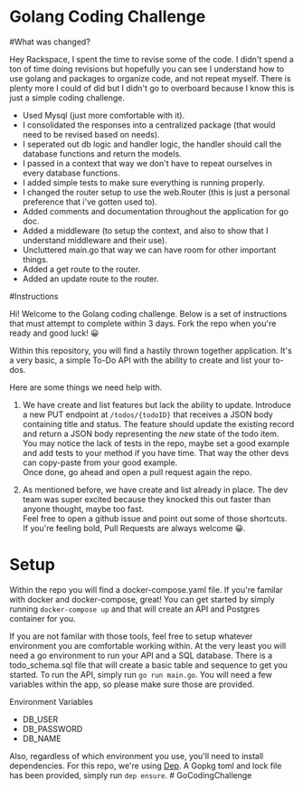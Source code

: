 # Golang Coding Challenge

#What was changed?

Hey Rackspace, I spent the time to revise some of the code. I didn't spend a ton of time doing revisions but hopefully you can see I understand how to use golang and packages to organize code, and not repeat myself. There is plenty more I could of did but I didn't go to overboard because I know this is just a simple coding challenge.

* Used Mysql (just more comfortable with it).
* I consolidated the responses into a centralized package (that would need to be revised based on needs).
* I seperated out db logic and handler logic, the handler should call the database functions and return the models.
* I passed in a context that way we don't have to repeat ourselves in every database functions.
* I added simple tests to make sure everything is running properly.
* I changed the router setup to use the web.Router (this is just a personal preference that i've gotten used to).
* Added comments and documentation throughout the application for go doc.
* Added a middleware (to setup the context, and also to show that I understand middleware and their use).
* Uncluttered main.go that way we can have room for other important things.
* Added a get route to the router.
* Added an update route to the router.




#Instructions

Hi! Welcome to the Golang coding challenge. Below is a set of instructions that must attempt to complete within 3 days. Fork the repo when you're ready and good luck! 😀

Within this repository, you will find a hastily thrown together application. It's a very basic, a simple To-Do API with the ability to create and list your to-dos.

Here are some things we need help with.

1. We have create and list features but lack the ability to update. Introduce a new PUT endpoint at `/todos/{todoID}` that receives a JSON body containing title and status. The feature should update the existing record and return a JSON body representing the _new_ state of the todo item.  
You may notice the lack of tests in the repo, maybe set a good example and add tests to your method if you have time. That way the other devs can copy-paste from your good example.  
Once done, go ahead and open a pull request again the repo.

2. As mentioned before, we have create and list already in place. The dev team was super excited because they knocked this out faster than anyone thought, maybe too fast.  
Feel free to open a github issue and point out some of those shortcuts. If you're feeling bold, Pull Requests are always welcome 😀.

# Setup

Within the repo you will find a docker-compose.yaml file. If you're familar with docker and docker-compose, great! You can get started by simply running `docker-compose up` and that will create an API and Postgres container for you.

If you are not familar with those tools, feel free to setup whatever environment you are comfortable working within. At the very least you will need a go environment to run your API and a SQL database. There is a todo_schema.sql file that will create a basic table and sequence to get you started. To run the API, simply run `go run main.go`. You will need a few variables within the app, so please make sure those are provided.

Environment Variables

* DB_USER
* DB_PASSWORD
* DB_NAME

Also, regardless of which environment you use, you'll need to install dependencies. For this repo, we're using [Dep](https://golang.github.io/dep/). A Gopkg toml and lock file has been provided, simply run `dep ensure`.
#   G o C o d i n g C h a l l e n g e 
 
 